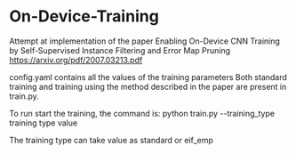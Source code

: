 # On-Device-Training
Attempt at implementation of the paper Enabling On-Device CNN Training by Self-Supervised Instance Filtering and Error Map Pruning
https://arxiv.org/pdf/2007.03213.pdf

config.yaml contains all the values of the training parameters
Both standard training and training using the method described in the paper are present in train.py.

To run start the training, the command is:
  python train.py --training_type training type value

The training type can take value as standard or eif_emp
